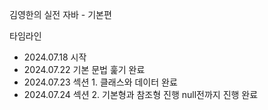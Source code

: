 김영한의 실전 자바 - 기본편

타임라인

- 2024.07.18 시작
- 2024.07.22 기본 문법 훑기 완료
- 2024.07.23 섹션 1. 클래스와 데이터 완료
- 2024.07.24 섹션 2. 기본형과 참조형 진행 null전까지 진행 완료